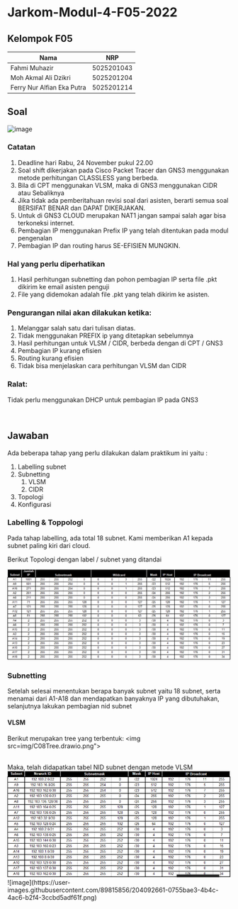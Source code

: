 # Jarkom-Modul-4-F05-2022

## Kelompok F05

| Nama                       | NRP        |
| -------------------------- | ---------- |
| Fahmi Muhazir              | 5025201043 |
| Moh Akmal Ali Dzikri       | 5025201204 |
| Ferry Nur Alfian Eka Putra | 5025201214 |

## Soal

![image](https://user-images.githubusercontent.com/89815856/204092587-6cd5b84e-bdaf-4902-9564-f81fa9b4a96a.png)
<br>

### Catatan

1. Deadline hari Rabu, 24 November pukul 22.00
2. Soal shift dikerjakan pada Cisco Packet Tracer dan GNS3 menggunakan metode perhitungan CLASSLESS yang berbeda.
3. Bila di CPT menggunakan VLSM, maka di GNS3 menggunakan CIDR atau Sebaliknya
4. Jika tidak ada pemberitahuan revisi soal dari asisten, berarti semua soal BERSIFAT BENAR dan DAPAT DIKERJAKAN.
5. Untuk di GNS3 CLOUD merupakan NAT1 jangan sampai salah agar bisa terkoneksi internet.
6. Pembagian IP menggunakan Prefix IP yang telah ditentukan pada modul pengenalan
7. Pembagian IP dan routing harus SE-EFISIEN MUNGKIN.

### Hal yang perlu diperhatikan

1. Hasil perhitungan subnetting dan pohon pembagian IP serta file .pkt dikirim ke email asisten penguji
2. File yang didemokan adalah file .pkt yang telah dikirim ke asisten.

### Pengurangan nilai akan dilakukan ketika:

1. Melanggar salah satu dari tulisan diatas.
2. Tidak menggunakan PREFIX ip yang ditetapkan sebelumnya
3. Hasil perhitungan untuk VLSM / CIDR, berbeda dengan di CPT / GNS3
4. Pembagian IP kurang efisien
5. Routing kurang efisien
6. Tidak bisa menjelaskan cara perhitungan VLSM dan CIDR

### Ralat:

Tidak perlu menggunakan DHCP untuk pembagian IP pada GNS3

<br>

## Jawaban

Ada beberapa tahap yang perlu dilakukan dalam praktikum ini yaitu :

1. Labelling subnet
2. Subnetting
   1. VLSM
   2. CIDR
3. Topologi
4. Konfigurasi

### Labelling & Toppologi

Pada tahap labelling, ada total 18 subnet. Kami memberikan A1 kepada subnet paling kiri dari cloud.

Berikut Topologi dengan label / subnet yang ditandai

<img src="img/topo_labelled.png">
<br>

### Subnetting

Setelah selesai menentukan berapa banyak subnet yaitu 18 subnet, serta menamai dari A1-A18 dan mendapatkan banyaknya IP yang dibutuhakan, selanjutnya lakukan pembagian nid subnet

#### VLSM

Berikut merupakan tree yang terbentuk:
<img src=img/C08Tree.drawio.png">

<br>
Maka, telah didapatkan tabel NID subnet dengan metode VLSM

<img src="img/nid.png">
<br>
![image](https://user-images.githubusercontent.com/89815856/204092661-0755bae3-4b4c-4ac6-b2f4-3ccbd5adf61f.png)
<br>
